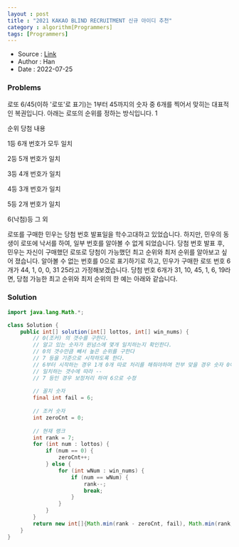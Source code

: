 ```yaml
---
layout : post 
title : "2021 KAKAO BLIND RECRUITMENT 신규 아이디 추천"
category : algorithm[Programmers]
tags: [Programmers]
---
```


* Source : [Link](https://school.programmers.co.kr/learn/courses/30/lessons/92334)
* Author : Han
* Date   : 2022-07-25

### Problems
로또 6/45(이하 '로또'로 표기)는 1부터 45까지의 숫자 중 6개를 찍어서 맞히는 대표적인 복권입니다. 아래는 로또의 순위를 정하는 방식입니다. 1

순위	당첨 내용

1등	6개 번호가 모두 일치

2등	5개 번호가 일치

3등	4개 번호가 일치

4등	3개 번호가 일치

5등	2개 번호가 일치

6(낙첨)등 그    외

로또를 구매한 민우는 당첨 번호 발표일을 학수고대하고 있었습니다. 하지만, 민우의 동생이 로또에 낙서를 하여, 일부 번호를 알아볼 수 없게 되었습니다. 당첨 번호 발표 후, 민우는 자신이 구매했던 로또로 당첨이 가능했던 최고 순위와 최저 순위를 알아보고 싶어 졌습니다.
알아볼 수 없는 번호를 0으로 표기하기로 하고, 민우가 구매한 로또 번호 6개가 44, 1, 0, 0, 31 25라고 가정해보겠습니다. 당첨 번호 6개가 31, 10, 45, 1, 6, 19라면, 당첨 가능한 최고 순위와 최저 순위의 한 예는 아래와 같습니다.
### Solution

```java
import java.lang.Math.*;

class Solution {
    public int[] solution(int[] lottos, int[] win_nums) {
        // 0(조커) 의 갯수를 구한다.
        // 알고 있는 숫자가 윈넘스에 몇개 일치하는지 확인한다.
        // 0의 갯수만큼 빼서 높은 순위를 구한다
        // 7 등을 기준으로 시작하도록 한다.
        // 6부터 시작하는 경우 1개 0개 따로 처리를 해줘야하며 전부 맞을 경우 숫자 0이 된다.
        // 일치하는 갯수에 따라 --
        // 7 등인 경우 보정처리 하여 6으로 수정
        
        // 꼴지 숫자
        final int fail = 6;
        
        // 조커 숫자
        int zeroCnt = 0;
        
        // 현재 랭크  
        int rank = 7;
        for (int num : lottos) {
            if (num == 0) {
                zeroCnt++;
            } else {
                for (int wNum : win_nums) {
                    if (num == wNum) {
                        rank--;
                        break;
                    }
                }
            }
        }
        return new int[]{Math.min(rank - zeroCnt, fail), Math.min(rank, fail)};
    }
}
```